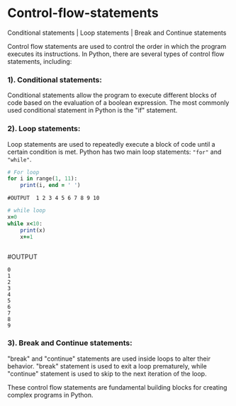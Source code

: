 # Control-flow-statements
Conditional statements | Loop statements | Break and Continue statements


Control flow statements are used to control the order in which the program executes its instructions. 
In Python, there are several types of control flow statements, including:

### 1). Conditional statements:
Conditional statements allow the program to execute different blocks of code based on the evaluation of a boolean expression. 
The most commonly used conditional statement in Python is the "if" statement.


### 2). Loop statements:
Loop statements are used to repeatedly execute a block of code until a certain condition is met. 
Python has two main loop statements: ``` "for" ``` and ``` "while" ```.

```ruby
# For loop
for i in range(1, 11):
    print(i, end = ' ')
```

```#OUTPUT  1 2 3 4 5 6 7 8 9 10  ```

```ruby
# while loop
x=0
while x<10:
    print(x)
    x+=1
```

```
```
#OUTPUT
```
0
1
2
3
4
5
6
7
8
9
```

### 3). Break and Continue statements:
"break" and "continue" statements are used inside loops to alter their behavior. 
"break" statement is used to exit a loop prematurely, while "continue" statement is used to skip to the next iteration of the loop.


These control flow statements are fundamental building blocks for creating complex programs in Python.
